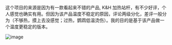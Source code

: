 这个项目的来源是因为有一款看起来不错的产品, K&H 加热站杆，有不少好评，个人感觉也确实有用。但因为该产品温度不稳定的原因，评论两级分化，差评一般分为（不够热，摸上去没感觉；过热，鹦鹉低温烫伤）。我的目的是基于该产品做一个温度更稳定的版本。

![image](https://user-images.githubusercontent.com/1382734/216394361-1d1b7efb-1169-4955-bc90-41692db63c7f.png)
